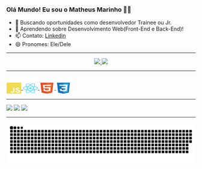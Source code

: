 ### Olá Mundo! Eu sou o Matheus Marinho 🥷🏽

- 🔭 Buscando oportunidades como desenvolvedor Trainee ou Jr.
- 🌱 Aprendendo sobre Desenvolvimento Web(Front-End e Back-End)!
- 📫 Contato: [Linkedin](https://www.linkedin.com/in/matheus-marinhodsp/)
- 😄 Pronomes: Ele/Dele
<hr />
<div align="center">
  <a href="https://github.com/matheusnff85">
  <img height="150em" src="https://github-readme-stats.vercel.app/api?username=matheusnff85&show_icons=true&theme=vision-friendly-dark&include_all_commits=true&count_private=true"/>
  <img height="150em" src="https://github-readme-stats.vercel.app/api/top-langs/?username=matheusnff85&layout=compact&langs_count=7&theme=vision-friendly-dark"/>
</div>
<hr />
<div style="display: inline_block"><br>
  <img align="center" alt="Marinho-Js" height="30" width="40" src="https://raw.githubusercontent.com/devicons/devicon/master/icons/javascript/javascript-plain.svg">
  <img align="center" alt="Marinho-React" height="30" width="40" src="https://raw.githubusercontent.com/devicons/devicon/master/icons/react/react-original.svg">
  <img align="center" alt="Marinho-HTML" height="30" width="40" src="https://raw.githubusercontent.com/devicons/devicon/master/icons/html5/html5-original.svg">
  <img align="center" alt="Marinho-CSS" height="30" width="40" src="https://raw.githubusercontent.com/devicons/devicon/master/icons/css3/css3-original.svg">
</div>
<hr />
<div> 
  <a href="https://www.instagram.com/marinhoth_/" target="_blank"><img src="https://img.shields.io/badge/-Instagram-%23E4405F?style=for-the-badge&logo=instagram&logoColor=white" target="_blank"></a>
  <a href = "mailto:math.marinho154@gmail.com"><img src="https://img.shields.io/badge/-Gmail-%23333?style=for-the-badge&logo=gmail&logoColor=white" target="_blank"></a>
  <a href="https://www.linkedin.com/in/matheus-marinhodsp/" target="_blank"><img src="https://img.shields.io/badge/-LinkedIn-%230077B5?style=for-the-badge&logo=linkedin&logoColor=white" target="_blank"></a>
</div>
<hr />
<div>

  ![GitHub Snake dark](https://github.com/matheusnff85/matheusnff85/blob/output/github-contribution-grid-snake-dark.svg?palette=github-dark)
 
</div>
